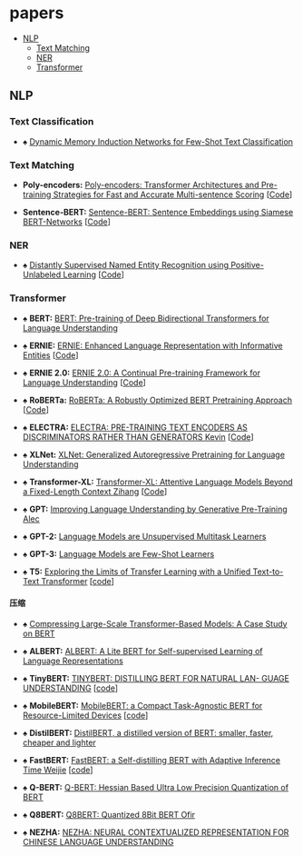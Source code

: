 # papers

<!-- vim-markdown-toc GFM -->

* [NLP](#nlp)
	* [Text Matching](#text-matching)
	* [NER](#ner)
	* [Transformer](#transformer)

<!-- vim-markdown-toc -->

## NLP

### Text Classification


+ &spades; [Dynamic Memory Induction Networks for Few-Shot Text Classification](https://arxiv.org/pdf/2005.05727.pdf)

### Text Matching

+ __Poly-encoders:__ [Poly-encoders: Transformer Architectures and Pre-training Strategies for Fast and Accurate Multi-sentence Scoring](https://arxiv.org/pdf/1905.01969.pdf)
\[[Code](https://github.com/sfzhou5678/PolyEncoder)\]


+ __Sentence-BERT:__ [Sentence-BERT: Sentence Embeddings using Siamese BERT-Networks](https://arxiv.org/pdf/1908.10084.pdf)
\[[Code](https://github.com/UKPLab/sentence-transformers)\]

### NER

+ &spades; [Distantly Supervised Named Entity Recognition using Positive-Unlabeled Learning](https://www.aclweb.org/anthology/P19-1231.pdf)
\[[Code](https://github.com/v-mipeng/LexiconNER)\]

### Transformer

+ &spades; __BERT:__ [BERT: Pre-training of Deep Bidirectional Transformers for Language Understanding](https://arxiv.org/pdf/1810.04805.pdf)


+ &spades; __ERNIE:__ [ERNIE: Enhanced Language Representation with Informative Entities](https://arxiv.org/pdf/1905.07129.pdf)
\[[Code](https://github.com/PaddlePaddle/ERNIE)\]

+ &spades; __ERNIE 2.0:__ [ERNIE 2.0: A Continual Pre-training Framework for Language Understanding](https://arxiv.org/pdf/1907.12412v1.pdf)
\[[Code](https://github.com/PaddlePaddle/ERNIE)\]

+ &spades; __RoBERTa:__ [RoBERTa: A Robustly Optimized BERT Pretraining Approach](https://arxiv.org/pdf/1907.11692v1.pdf)
\[[Code](https://github.com/pytorch/fairseq/)\]

+ &spades; __ELECTRA:__ [ELECTRA: PRE-TRAINING TEXT ENCODERS AS DISCRIMINATORS RATHER THAN GENERATORS Kevin](https://arxiv.org/pdf/2003.10555.pdf) \[[Code](https://github.com/google-research/electra)\]

+ &spades; __XLNet:__ [XLNet: Generalized Autoregressive Pretraining for Language Understanding](https://arxiv.org/pdf/1906.08237.pdf)


+ &spades; __Transformer-XL:__ [Transformer-XL: Attentive Language Models Beyond a Fixed-Length Context Zihang](https://arxiv.org/pdf/1901.02860.pdf)
\[[Code](https://github.com/kimiyoung/transformer-xl)\]


+ &spades; __GPT:__ [Improving Language Understanding by Generative Pre-Training Alec](https://s3-us-west-2.amazonaws.com/openai-assets/research-covers/language-unsupervised/language_understanding_paper.pdf)

+ &spades; __GPT-2:__ [Language Models are Unsupervised Multitask Learners](https://www.ceid.upatras.gr/webpages/faculty/zaro/teaching/alg-ds/PRESENTATIONS/PAPERS/2019-Radford-et-al_Language-Models-Are-Unsupervised-Multitask-%20Learners.pdf)

+ &spades; __GPT-3:__ [Language Models are Few-Shot Learners](https://arxiv.org/pdf/2005.14165.pdf)


+ &spades; __T5:__ [Exploring the Limits of Transfer Learning with a Unified Text-to-Text Transformer](https://arxiv.org/pdf/1910.10683.pdf)
\[[code](https://github.com/google-research/text-to-text-transfer-transformer)\]




#### 压缩

+ &spades; [Compressing Large-Scale Transformer-Based Models: A Case Study on BERT](https://arxiv.org/pdf/2002.11985.pdf)

+ &spades; __ALBERT:__ [ALBERT: A Lite BERT for Self-supervised Learning of Language Representations](https://arxiv.org/pdf/1909.11942.pdf)


+ &spades; __TinyBERT:__ [TINYBERT: DISTILLING BERT FOR NATURAL LAN- GUAGE UNDERSTANDING](https://openreview.net/pdf?id=rJx0Q6EFPB)
\[[code](https://github.com/huawei-noah/Pretrained-Language-Model/tree/master/TinyBERT)\]


+ &spades; __MobileBERT:__ [MobileBERT: a Compact Task-Agnostic BERT for Resource-Limited Devices](https://arxiv.org/pdf/2004.02984.pdf)
\[[code](https://github.com/google-research/google-research/tree/master/mobilebert)\]

+ &spades; __DistilBERT:__ [DistilBERT, a distilled version of BERT: smaller, faster, cheaper and lighter](https://arxiv.org/pdf/1910.01108.pdf)

+ &spades; __FastBERT:__ [FastBERT: a Self-distilling BERT with Adaptive Inference Time Weijie](https://arxiv.org/pdf/2004.02178.pdf)
\[[code](https://github.com/autoliuweijie/FastBERT)\]


+ &spades; __Q-BERT:__ [Q-BERT: Hessian Based Ultra Low Precision Quantization of BERT](https://arxiv.org/pdf/1909.05840.pdf)


+ &spades; __Q8BERT:__ [Q8BERT: Quantized 8Bit BERT Ofir](https://arxiv.org/pdf/1910.06188.pdf)


+ &spades; __NEZHA:__ [NEZHA: NEURAL CONTEXTUALIZED REPRESENTATION FOR CHINESE LANGUAGE UNDERSTANDING](https://arxiv.org/pdf/1909.00204.pdf)

